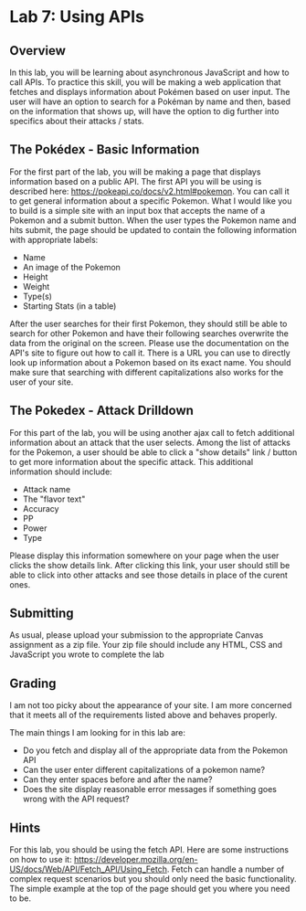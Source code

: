 # Lab 7: Using APIs

## Overview

In this lab, you will be learning about asynchronous JavaScript and how to call APIs. To practice this skill, you will be making a web application that fetches and displays information about Pokémen based on user input. The user will have an option to search for a Pokéman by name and then, based on the information that shows up, will have the option to dig further into specifics about their attacks / stats.

## The Pokédex - Basic Information

For the first part of the lab, you will be making a page that displays information based on a public API. The first API you will be using is described here: <https://pokeapi.co/docs/v2.html#pokemon>. You can call it to get general information about a specific Pokemon. What I would like you to build is a simple site with an input box that accepts the name of a Pokemon and a submit button. When the user types the Pokemon name and hits submit, the page should be updated to contain the following information with appropriate labels:

- Name
- An image of the Pokemon
- Height
- Weight
- Type(s)
- Starting Stats (in a table)

After the user searches for their first Pokemon, they should still be able to search for other Pokemon and have their following searches overwrite the data from the original on the screen. Please use the documentation on the API's site to figure out how to call it. There is a URL you can use to directly look up information about a Pokemon based on its exact name. You should make sure that searching with different capitalizations also works for the user of your site.

## The Pokedex - Attack Drilldown

For this part of the lab, you will be using another ajax call to fetch additional information about an attack that the user selects. Among the list of attacks for the Pokemon, a user should be able to click a "show details" link / button to get more information about the specific attack. This additional information should include: 

- Attack name
- The "flavor text"
- Accuracy
- PP
- Power
- Type

Please display this information somewhere on your page when the user clicks the show details link. After clicking this link, your user should still be able to click into other attacks and see those details in place of the curent ones.

## Submitting

As usual, please upload your submission to the appropriate Canvas assignment as a zip file. Your zip file should include any HTML, CSS and JavaScript you wrote to complete the lab

## Grading
I am not too picky about the appearance of your site. I am more concerned that it meets all of the requirements listed above and behaves properly.

The main things I am looking for in this lab are: 

- Do you fetch and display all of the appropriate data from the Pokemon API
- Can the user enter different capitalizations of a pokemon name?
- Can they enter spaces before and after the name?
- Does the site display reasonable error messages if something goes wrong with the API request?

## Hints
For this lab, you should be using the fetch API. Here are some instructions on how to use it: <https://developer.mozilla.org/en-US/docs/Web/API/Fetch_API/Using_Fetch>. Fetch can handle a number of complex request scenarios but you should only need the basic functionality. The simple example at the top of the page should get you where you need to be.